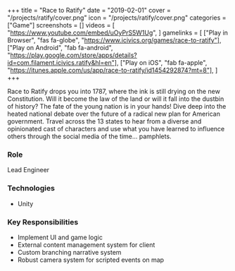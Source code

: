 +++
title = "Race to Ratify"
date = "2019-02-01"
cover = "/projects/ratify/cover.png"
icon = "/projects/ratify/cover.png"
categories = ["Game"]
screenshots = []
videos = [
    "https://www.youtube.com/embed/uOyPrS5W1Ug",
]
gamelinks = [
    ["Play in Browser", "fas fa-globe", "https://www.icivics.org/games/race-to-ratify"],
    ["Play on Android", "fab fa-android", "https://play.google.com/store/apps/details?id=com.filament.icivics.ratify&hl=en"],
    ["Play on iOS", "fab fa-apple", "https://itunes.apple.com/us/app/race-to-ratify/id1454292874?mt=8"],
]
+++

Race to Ratify drops you into 1787, where the ink is still drying on the new Constitution. Will it become the law of the land or will it fall into the dustbin of history? The fate of the young nation is in your hands! Dive deep into the heated national debate over the future of a radical new plan for American government. Travel across the 13 states to hear from a diverse and opinionated cast of characters and use what you have learned to influence others through the social media of the time... pamphlets.

### Role
Lead Engineer

### Technologies
* Unity

### Key Responsibilities
* Implement UI and game logic
* External content management system for client
* Custom branching narrative system
* Robust camera system for scripted events on map
